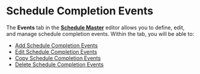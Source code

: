 # Schedule Completion Events

The **Events** tab in the [**Schedule Master**](Using-Schedule-Master.md) editor allows you to define, edit, and manage schedule completion events. Within the tab, you will be able to:

- [Add Schedule Completion Events](Adding-Schedule-Completion-Events.md)
- [Edit Schedule Completion Events](Editing-Schedule-Completion-Events.md)
- [Copy Schedule Completion Events](Copying-Schedule-Completion-Events.md)
- [Delete Schedule Completion Events](Deleting-Schedule-Completion-Events.md)
